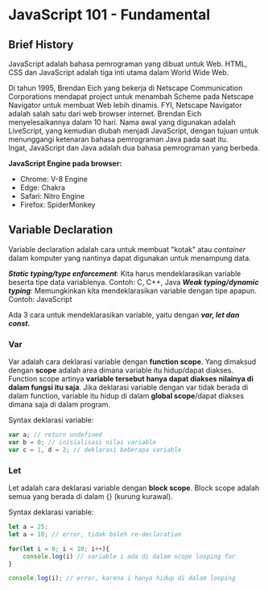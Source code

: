 # JavaScript 101 - Fundamental

## Brief History

JavaScript adalah bahasa pemrograman yang dibuat untuk Web. HTML, CSS dan JavaScript adalah tiga inti utama dalam World Wide Web.

Di tahun 1995, Brendan Eich yang bekerja di Netscape Communication Corporations mendapat project untuk menambah Scheme pada Netscape Navigator untuk membuat Web lebih dinamis. FYI, Netscape Navigator adalah salah satu dari web browser internet. Brendan Eich menyelesaikannya dalam 10 hari. Nama awal yang digunakan adalah LiveScript, yang kemudian diubah menjadi JavaScript, dengan tujuan untuk menunggangi ketenaran bahasa pemrograman Java pada saat itu. Ingat, JavaScript dan Java adalah dua bahasa pemrograman yang berbeda.

**JavaScript Engine pada browser:**

* Chrome: V-8 Engine
* Edge: Chakra
* Safari: Nitro Engine
* Firefox: SpiderMonkey


## Variable Declaration

Variable declaration adalah cara untuk membuat "kotak" atau *container* dalam komputer yang nantinya dapat digunakan untuk menampung data. 

**_Static typing/type enforcement_**: Kita harus mendeklarasikan variable beserta tipe data variablenya. Contoh: C, C++, Java
**_Weak typing/dynamic typing_**: Memungkinkan kita mendeklarasikan variable dengan tipe apapun. Contoh: JavaScript

Ada 3 cara untuk mendeklarasikan variable, yaitu dengan **_var, let dan const._**

### Var
Var adalah cara deklarasi variable dengan **function scope**. Yang dimaksud dengan **scope** adalah area dimana variable itu hidup/dapat diakses. Function scope artinya **variable tersebut hanya dapat diakses nilainya di dalam fungsi itu saja**.
Jika deklarasi variable dengan var tidak berada di dalam function, variable itu hidup di dalam **global scope**/dapat diakses dimana saja di dalam program.

Syntax deklarasi variable:
```JavaScript
var a; // return undefined
var b = 0; // inisialisasi nilai variable
var c = 1, d = 2; // deklarasi beberapa variable
```

### Let
Let adalah cara deklarasi variable dengan **block scope**. Block scope adalah semua yang berada di dalam {} (kurung kurawal).

Syntax deklarasi variable:
```JavaScript
let a = 25; 
let a = 10; // error, tidak boleh re-declaration

for(let i = 0; i < 10; i++){
    console.log(i) // variable i ada di dalam scope looping for
}

console.log(i); // error, karena i hanya hidup di dalam looping
```